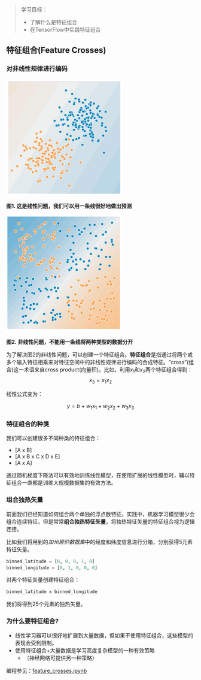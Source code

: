 > 学习目标：
>
> - 了解什么是特征组合
> - 在TensorFlow中实践特征组合

## 特征组合(Feature Crosses)

### 对非线性规律进行编码

![image-20181116213732873](assets/image-20181116213732873-2375452.png)

**图1. 这是线性问题，我们可以用一条线很好地做出预测**

![image-20181116213826930](assets/image-20181116213826930-2375506.png)

**图2. 非线性问题，不能用一条线将两种类型的数据分开**

为了解决图2的非线性问题，可以创建一个特征组合。**特征组合**是指通过将两个或多个输入特征相乘来对特征空间中的非线性规律进行编码的合成特征。“cross”(组合)这一术语来自cross product(向量积)。比如，利用$x_1$和$x_2$两个特征组合得到：$$x_3=x_1x_2$$

线性公式变为：

$$y=b+w_1x_1+w_2x_2+w_3x_3$$

### 特征组合的种类

我们可以创建很多不同种类的特征组合：

- [A x B]
- [A x B x C x D x E]
- [A x A]

通过随机梯度下降法可以有效地训练线性模型，在使用扩展的线性模型时，辅以特征组合一直都是训练大规模数据集的有效方法。

### 组合独热矢量

前面我们已经知道如何组合两个单独的浮点数特征。实践中，机器学习模型很少会组合连续特征，但是常常**组合独热特征矢量**，将独热特征矢量的特征组合视为逻辑连接。

比如我们将用到的*加州房价数据集*中的经度和纬度信息进行分箱，分别获得5元素特征矢量。

```python
binned_latitude = [0, 0, 0, 1, 0]
binned_longitude = [0, 1, 0, 0, 0]
```

对两个特征矢量创建特征组合：

```python
binned_latitude x binned_longitude
```

我们将得到25个元素的独热矢量。

### 为什么要特征组合?

- 线性学习器可以很好地扩展到大量数据，但如果不使用特征组合，这些模型的表现会受到限制。
- 使用特征组合+大量数据是学习高度复杂模型的一种有效策略
  - （神经网络可提供另一种策略）

编程参见：[feature_crosses.ipynb](../code/feature_crosses.ipynb)

